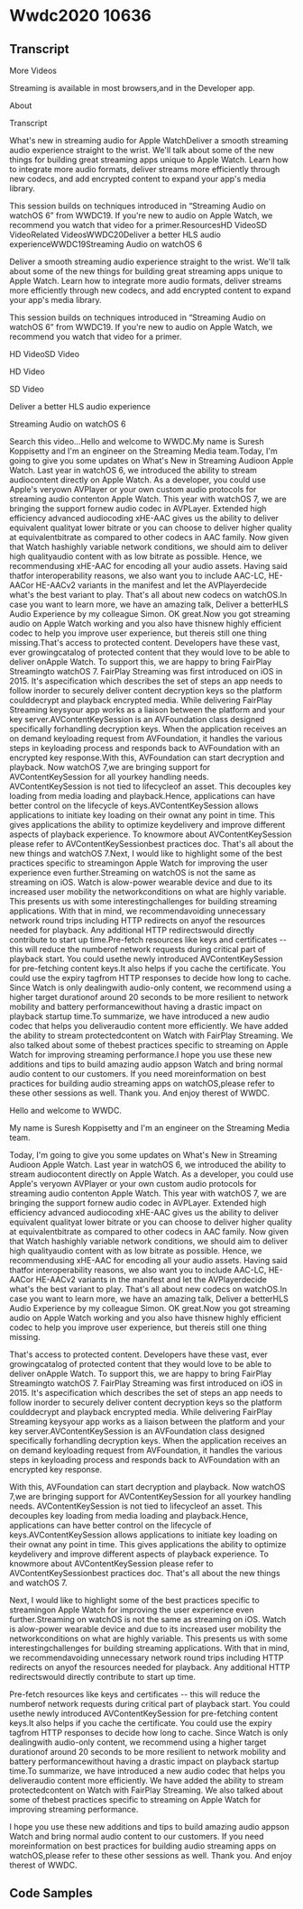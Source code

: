 # Wwdc2020 10636

## Transcript

More Videos

Streaming is available in most browsers,and in the Developer app.

About

Transcript

What's new in streaming audio for Apple WatchDeliver a smooth streaming audio experience straight to the wrist. We'll talk about some of the new things for building great streaming apps unique to Apple Watch. Learn how to integrate more audio formats, deliver streams more efficiently through new codecs, and add encrypted content to expand your app's media library.

This session builds on techniques introduced in “Streaming Audio on watchOS 6” from WWDC19. If you're new to audio on Apple Watch, we recommend you watch that video for a primer.ResourcesHD VideoSD VideoRelated VideosWWDC20Deliver a better HLS audio experienceWWDC19Streaming Audio on watchOS 6

Deliver a smooth streaming audio experience straight to the wrist. We'll talk about some of the new things for building great streaming apps unique to Apple Watch. Learn how to integrate more audio formats, deliver streams more efficiently through new codecs, and add encrypted content to expand your app's media library.

This session builds on techniques introduced in “Streaming Audio on watchOS 6” from WWDC19. If you're new to audio on Apple Watch, we recommend you watch that video for a primer.

HD VideoSD Video

HD Video

SD Video

Deliver a better HLS audio experience

Streaming Audio on watchOS 6

Search this video…Hello and welcome to WWDC.My name is Suresh Koppisetty and I'm an engineer on the Streaming Media team.Today, I'm going to give you some updates on What's New in Streaming Audioon Apple Watch. Last year in watchOS 6, we introduced the ability to stream audiocontent directly on Apple Watch. As a developer, you could use Apple's veryown AVPlayer or your own custom audio protocols for streaming audio contenton Apple Watch. This year with watchOS 7, we are bringing the support fornew audio codec in AVPLayer. Extended high efficiency advanced audiocoding xHE-AAC gives us the ability to deliver equivalent qualityat lower bitrate or you can choose to deliver higher quality at equivalentbitrate as compared to other codecs in AAC family. Now given that Watch hashighly variable network conditions, we should aim to deliver high qualityaudio content with as low bitrate as possible. Hence, we recommendusing xHE-AAC for encoding all your audio assets. Having said thatfor interoperability reasons, we also want you to include AAC-LC, HE-AACor HE-AACv2 variants in the manifest and let the AVPlayerdecide what's the best variant to play. That's all about new codecs on watchOS.In case you want to learn more, we have an amazing talk, Deliver a betterHLS Audio Experience by my colleague Simon. OK great.Now you got streaming audio on Apple Watch working and you also have thisnew highly efficient codec to help you improve user experience, but thereis still one thing missing.That's access to protected content. Developers have these vast, ever growingcatalog of protected content that they would love to be able to deliver onApple Watch. To support this, we are happy to bring FairPlay Streamingto watchOS 7. FairPlay Streaming was first introduced on iOS in 2015. It's aspecification which describes the set of steps an app needs to follow inorder to securely deliver content decryption keys so the platform coulddecrypt and playback encrypted media. While delivering FairPlay Streaming keysyour app works as a liaison between the platform and your key server.AVContentKeySession is an AVFoundation class designed specifically forhandling decryption keys. When the application receives an on demand keyloading request from AVFoundation, it handles the various steps in keyloading process and responds back to AVFoundation with an encrypted key response.With this, AVFoundation can start decryption and playback. Now watchOS 7,we are bringing support for AVContentKeySession for all yourkey handling needs. AVContentKeySession is not tied to lifecycleof an asset. This decouples key loading from media loading and playback.Hence, applications can have better control on the lifecycle of keys.AVContentKeySession allows applications to initiate key loading on their ownat any point in time. This gives applications the ability to optimize keydelivery and improve different aspects of playback experience. To knowmore about AVContentKeySession please refer to AVContentKeySessionbest practices doc. That's all about the new things and watchOS 7.Next, I would like to highlight some of the best practices specific to streamingon Apple Watch for improving the user experience even further.Streaming on watchOS is not the same as streaming on iOS. Watch is alow-power wearable device and due to its increased user mobility the networkconditions on what are highly variable. This presents us with some interestingchallenges for building streaming applications. With that in mind, we recommendavoiding unnecessary network round trips including HTTP redirects on anyof the resources needed for playback. Any additional HTTP redirectswould directly contribute to start up time.Pre-fetch resources like keys and certificates -- this will reduce the numberof network requests during critical part of playback start. You could usethe newly introduced AVContentKeySession for pre-fetching content keys.It also helps if you cache the certificate. You could use the expiry tagfrom HTTP responses to decide how long to cache. Since Watch is only dealingwith audio-only content, we recommend using a higher target durationof around 20 seconds to be more resilient to network mobility and battery performancewithout having a drastic impact on playback startup time.To summarize, we have introduced a new audio codec that helps you deliveraudio content more efficiently. We have added the ability to stream protectedcontent on Watch with FairPlay Streaming. We also talked about some of thebest practices specific to streaming on Apple Watch for improving streaming performance.I hope you use these new additions and tips to build amazing audio appson Watch and bring normal audio content to our customers. If you need moreinformation on best practices for building audio streaming apps on watchOS,please refer to these other sessions as well. Thank you. And enjoy therest of WWDC.

Hello and welcome to WWDC.

My name is Suresh Koppisetty and I'm an engineer on the Streaming Media team.

Today, I'm going to give you some updates on What's New in Streaming Audioon Apple Watch. Last year in watchOS 6, we introduced the ability to stream audiocontent directly on Apple Watch. As a developer, you could use Apple's veryown AVPlayer or your own custom audio protocols for streaming audio contenton Apple Watch. This year with watchOS 7, we are bringing the support fornew audio codec in AVPLayer. Extended high efficiency advanced audiocoding xHE-AAC gives us the ability to deliver equivalent qualityat lower bitrate or you can choose to deliver higher quality at equivalentbitrate as compared to other codecs in AAC family. Now given that Watch hashighly variable network conditions, we should aim to deliver high qualityaudio content with as low bitrate as possible. Hence, we recommendusing xHE-AAC for encoding all your audio assets. Having said thatfor interoperability reasons, we also want you to include AAC-LC, HE-AACor HE-AACv2 variants in the manifest and let the AVPlayerdecide what's the best variant to play. That's all about new codecs on watchOS.In case you want to learn more, we have an amazing talk, Deliver a betterHLS Audio Experience by my colleague Simon. OK great.Now you got streaming audio on Apple Watch working and you also have thisnew highly efficient codec to help you improve user experience, but thereis still one thing missing.

That's access to protected content. Developers have these vast, ever growingcatalog of protected content that they would love to be able to deliver onApple Watch. To support this, we are happy to bring FairPlay Streamingto watchOS 7. FairPlay Streaming was first introduced on iOS in 2015. It's aspecification which describes the set of steps an app needs to follow inorder to securely deliver content decryption keys so the platform coulddecrypt and playback encrypted media. While delivering FairPlay Streaming keysyour app works as a liaison between the platform and your key server.AVContentKeySession is an AVFoundation class designed specifically forhandling decryption keys. When the application receives an on demand keyloading request from AVFoundation, it handles the various steps in keyloading process and responds back to AVFoundation with an encrypted key response.

With this, AVFoundation can start decryption and playback. Now watchOS 7,we are bringing support for AVContentKeySession for all yourkey handling needs. AVContentKeySession is not tied to lifecycleof an asset. This decouples key loading from media loading and playback.Hence, applications can have better control on the lifecycle of keys.AVContentKeySession allows applications to initiate key loading on their ownat any point in time. This gives applications the ability to optimize keydelivery and improve different aspects of playback experience. To knowmore about AVContentKeySession please refer to AVContentKeySessionbest practices doc. That's all about the new things and watchOS 7.

Next, I would like to highlight some of the best practices specific to streamingon Apple Watch for improving the user experience even further.Streaming on watchOS is not the same as streaming on iOS. Watch is alow-power wearable device and due to its increased user mobility the networkconditions on what are highly variable. This presents us with some interestingchallenges for building streaming applications. With that in mind, we recommendavoiding unnecessary network round trips including HTTP redirects on anyof the resources needed for playback. Any additional HTTP redirectswould directly contribute to start up time.

Pre-fetch resources like keys and certificates -- this will reduce the numberof network requests during critical part of playback start. You could usethe newly introduced AVContentKeySession for pre-fetching content keys.It also helps if you cache the certificate. You could use the expiry tagfrom HTTP responses to decide how long to cache. Since Watch is only dealingwith audio-only content, we recommend using a higher target durationof around 20 seconds to be more resilient to network mobility and battery performancewithout having a drastic impact on playback startup time.To summarize, we have introduced a new audio codec that helps you deliveraudio content more efficiently. We have added the ability to stream protectedcontent on Watch with FairPlay Streaming. We also talked about some of thebest practices specific to streaming on Apple Watch for improving streaming performance.

I hope you use these new additions and tips to build amazing audio appson Watch and bring normal audio content to our customers. If you need moreinformation on best practices for building audio streaming apps on watchOS,please refer to these other sessions as well. Thank you. And enjoy therest of WWDC.

## Code Samples

